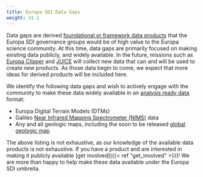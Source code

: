 ```yaml
---
title: Europa SDI Data Gaps
weight: 31.1
---
```


Data gaps are derived [foundational or framework data products](https://fdp.astrogeology.usgs.gov) that the Europa SDI governance groups would be of high value to the Europa science community. At this time, data gaps are primarily focused on making existing data publicly, and widely available. In the future, missions such as [Europa Clipper](https://www.google.com/search?client=safari&rls=en&q=Europa+Clipper&ie=UTF-8&oe=UTF-8) and [JUICE](https://sci.esa.int/web/juice) will collect new data that can and will be used to create new products. As those data begin to come, we expect that more ideas for derived products will be included here.

We identify the following data gaps and wish to actively engage with the community to make these data widely available in an [analysis ready data](https://stac.astrogeology.usgs.gov/docs/about/) format:

- Europa Digital Terrain Models (DTMs)
- Galileo [Near Infrared Mapping Spectrometer (NIMS)](https://nssdc.gsfc.nasa.gov/nmc/experiment/display.action?id=1989-084B-01) data
- Any and all geologic maps, including the soon to be released [global geologic map](https://planetcarto.wordpress.com/2019/09/23/the-first-global-geologic-map-of-europa/)

The above listing is not exhaustive, as our knowledge of the available data products is not exhaustive. If you have a product and are interested in making it publicly available [get involved]({{< ref "get_involved" >}})! We are more than happy to help make these data available under the Europa SDI umbrella.